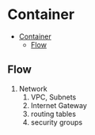 # Container

- [Container](#container)
  - [Flow](#flow)

## Flow

1. Network
   1. VPC, Subnets
   2. Internet Gateway
   3. routing tables
   4. security groups
